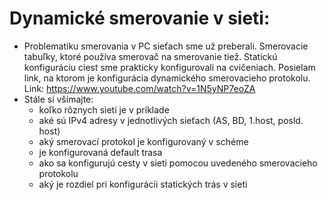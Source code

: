 # Dynamické smerovanie v sieti:
- Problematiku smerovania v PC sieťach sme už preberali. Smerovacie tabuľky, ktoré používa smerovač na smerovanie tiež. Statickú konfiguráciu ciest sme prakticky konfigurovali na cvičeniach. Posielam link, na ktorom je konfigurácia dynamického smerovacieho protokolu. Link: https://www.youtube.com/watch?v=1N5yNP7eoZA
- Stále si všímajte:
    - koľko rôznych sietí je v príklade
    - aké sú IPv4 adresy v jednotlivých sieťach (AS, BD, 1.host, posld. host)
    - aký smerovací protokol je konfigurovaný v schéme
    - je konfigurovaná default trasa
    - ako sa konfigurujú cesty v sieti pomocou uvedeného smerovacieho protokolu
    - aký je rozdiel pri konfigurácii statických trás v sieti
